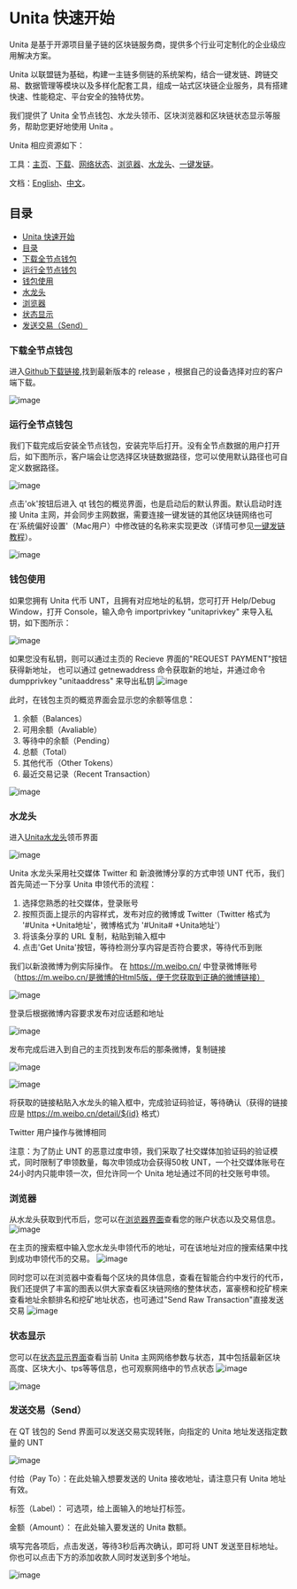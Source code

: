 # Unita 快速开始
Unita 是基于开源项目量子链的区块链服务商，提供多个行业可定制化的企业级应用解决方案。

Unita 以联盟链为基础，构建一主链多侧链的系统架构，结合一键发链、跨链交易、数据管理等模块以及多样化配套工具，组成一站式区块链企业服务，具有搭建快速、性能稳定、平台安全的独特优势。

我们提供了 Unita 全节点钱包、水龙头领币、区块浏览器和区块链状态显示等服务，帮助您更好地使用 Unita 。

Unita 相应资源如下：

工具：[主页](https://unita.network)、[下载](https://github.com/UnitaNetwork/unita/releases)、[网络状态](https://stats.unita.network)、[浏览器](https://explorer.unita.network)、[水龙头](https://faucet.unita.network)、[一键发链](https://chain.unita.network)。

文档：[English](https://doc.unita.network/en/)、[中文](https://doc.unita.network/zh/)。

## 目录

- [Unita 快速开始](#unita-快速开始)
- [目录](#目录)
- [下载全节点钱包](#下载全节点钱包)
- [运行全节点钱包](#运行全节点钱包)
- [钱包使用](#钱包使用)
- [水龙头](#水龙头)
- [浏览器](#浏览器)
- [状态显示](#状态显示)
- [发送交易（Send）](#发送交易send)

### 下载全节点钱包

进入[Github下载链接](https://github.com/UnitaNetwork/unita/releases),找到最新版本的 release ，根据自己的设备选择对应的客户端下载。

![image](1.png)

### 运行全节点钱包

我们下载完成后安装全节点钱包，安装完毕后打开。没有全节点数据的用户打开后，如下图所示，客户端会让您选择区块链数据路径，您可以使用默认路径也可自定义数据路径。

![image](2.png)

点击'ok'按钮后进入 qt 钱包的概览界面，也是启动后的默认界面。默认启动时连接 Unita 主网，并会同步主网数据，需要连接一键发链的其他区块链网络也可在'系统偏好设置'（Mac用户）中修改链的名称来实现更改（详情可参见[一键发链教程](https://doc.unita.network/zh/One-Click-Launch-Chain/)）。

![image](3.png)

### 钱包使用

如果您拥有 Unita 代币 UNT，且拥有对应地址的私钥，您可打开 Help/Debug Window，打开 Console，输入命令 importprivkey "unitaprivkey" 来导入私钥，如下图所示：

![image](4.png)

如果您没有私钥，则可以通过主页的 Recieve 界面的"REQUEST PAYMENT"按钮获得新地址， 也可以通过 getnewaddress 命令获取新的地址，并通过命令 dumpprivkey "unitaaddress" 来导出私钥
![image](13.png)

此时，在钱包主页的概览界面会显示您的余额等信息：
1. 余额（Balances）
2. 可用余额（Avaliable）
3. 等待中的余额（Pending）
4. 总额（Total）
5. 其他代币（Other Tokens）
6. 最近交易记录（Recent Transaction）

![image](5.png)

### 水龙头

进入[Unita水龙头](https://faucet.unita.network/)领币界面

![image](8.png)

Unita 水龙头采用社交媒体 Twitter 和 新浪微博分享的方式申领 UNT 代币，我们首先简述一下分享 Unita 申领代币的流程：
1. 选择您熟悉的社交媒体，登录账号
2. 按照页面上提示的内容样式，发布对应的微博或 Twitter（Twitter 格式为 '#Unita +Unita地址'，微博格式为 '#Unita# +Unita地址'）
3. 将该条分享的 URL 复制，粘贴到输入框中
4. 点击'Get Unita'按钮，等待检测分享内容是否符合要求，等待代币到账

我们以新浪微博为例实际操作。
在 https://m.weibo.cn/ 中登录微博账号 （https://m.weibo.cn/是微博的Html5版，便于您获取到正确的微博链接）

![image](9.png)

登录后根据微博内容要求发布对应话题和地址

![image](10.png)

发布完成后进入到自己的主页找到发布后的那条微博，复制链接

![image](11.png)

![image](12.png)

将获取的链接粘贴入水龙头的输入框中，完成验证码验证，等待确认（获得的链接应是 https://m.weibo.cn/detail/${id} 格式）

Twitter 用户操作与微博相同

注意：为了防止 UNT 的恶意过度申领，我们采取了社交媒体加验证码的验证模式，同时限制了申领数量，每次申领成功会获得50枚 UNT，一个社交媒体账号在24小时内只能申领一次，但允许同一个 Unita 地址通过不同的社交账号申领。

### 浏览器

从水龙头获取到代币后，您可以在[浏览器界面](https://explorer.unita.network/)查看您的账户状态以及交易信息。
![image](14.png)

在主页的搜索框中输入您水龙头申领代币的地址，可在该地址对应的搜索结果中找到成功申领代币的交易。
![image](15.png)

同时您可以在浏览器中查看每个区块的具体信息，查看在智能合约中发行的代币，我们还提供了丰富的图表以供大家查看区块链网络的整体状态，富豪榜和挖矿榜来查看地址余额排名和挖矿地址状态，也可通过"Send Raw Transaction"直接发送交易
![image](16.png)

### 状态显示

您可以在[状态显示界面](https://stats.unita.network/)查看当前 Unita 主网网络参数与状态，其中包括最新区块高度、区块大小、tps等等信息，也可观察网络中的节点状态
![image](17.png)

![image](18.jpeg)

### 发送交易（Send）

在 QT 钱包的 Send 界面可以发送交易实现转账，向指定的 Unita 地址发送指定数量的 UNT

![image](6.png)

付给（Pay To）：在此处输入想要发送的 Unita 接收地址，请注意只有 Unita 地址有效。

标签（Label）： 可选项，给上面输入的地址打标签。

金额（Amount）： 在此处输入要发送的 Unita 数额。

填写完各项后，点击发送，等待3秒后再次确认，即可将 UNT 发送至目标地址。你也可以点击下方的添加收款人同时发送到多个地址。

![image](7.png)
